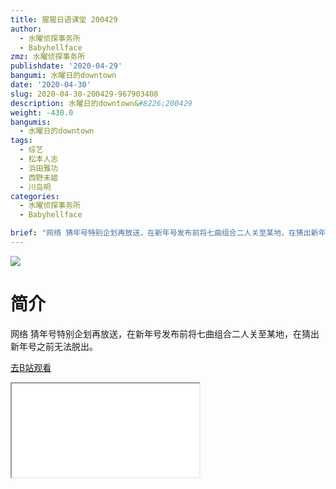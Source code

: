 ```yaml
---
title: 猩猩日语课堂 200429
author:
  - 水曜侦探事务所
  - Babyhellface
zmz: 水曜侦探事务所
publishdate: '2020-04-29'
bangumi: 水曜日的downtown
date: '2020-04-30'
slug: 2020-04-30-200429-967903408
description: 水曜日的downtown&#8226;200429
weight: -430.0
bangumis:
  - 水曜日的downtown
tags:
  - 综艺
  - 松本人志
  - 浜田雅功
  - 西野未姬
  - 川岛明
categories:
  - 水曜侦探事务所
  - Babyhellface

brief: "网络 猜年号特别企划再放送，在新年号发布前将七曲组合二人关至某地，在猜出新年号之前无法脱出。"
---
```

![](https://raw.githubusercontent.com/tcgriffith/owaraisite/master/static/tmpimg/76d47a141fd7ee18ac138a7e92c37c42be671c2e.jpg.480.jpg)
# 简介  
网络
猜年号特别企划再放送，在新年号发布前将七曲组合二人关至某地，在猜出新年号之前无法脱出。  

[去B站观看](https://www.bilibili.com/video/av967903408/)
<div class ="resp-container"><iframe class="testiframe" src="//player.bilibili.com/player.html?aid=967903408"", scrolling="no", allowfullscreen="true" > </iframe></div> 
